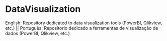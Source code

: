 # DataVisualization
English: Repository dedicated to data visualization tools (PowerBI, Qlikview, etc.) || Português: Repositorio dedicado a ferramentas de visualização de dados (PowerBI, Qlikview, etc.)
